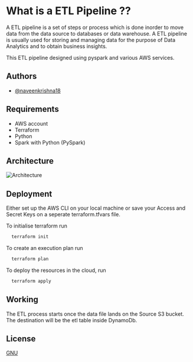 
# What is a ETL Pipeline ??

A ETL pipeline is a set of steps or process which is done inorder to move data from the data source to databases or data warehouse. A ETL pipeline is usually used for storing and managing data for the purpose of Data Analytics and to obtain business insights.

This ETL pipeline designed using pyspark and various AWS   services.


## Authors

- [@naveenkrishna18](https://github.com/naveenkrishna18)


## Requirements
- AWS account
- Terraform
- Python
- Spark with Python (PySpark)

## Architecture
![Architecture](https://via.placeholder.com/468x300?text=App+Screenshot+Here)


## Deployment
Either set up the AWS CLI on your local machine or save your Access and Secret Keys on a seperate 
terraform.tfvars file.

To initialise terraform run

```bash
  terraform init
```

To create an execution plan run
```bash
  terraform plan
```
To deploy the resources in the cloud, run
```bash
  terraform apply
```

## Working

The ETL process starts once the data file lands on the Source S3 bucket. The destination will be the etl table inside DynamoDb.


## License

[GNU](https://github.com/naveenkrishna18/etl-pipeline/blob/main/LICENSE)

